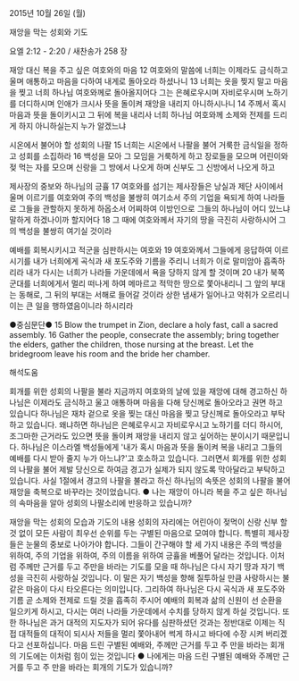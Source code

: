 2015년 10월 26일 (월)

재앙을 막는 성회와 기도 



요엘 2:12 - 2:20 / 새찬송가 258 장


재앙 대신 복을 주고 싶은 여호와의 마음
12 여호와의 말씀에 너희는 이제라도 금식하고 울며 애통하고 마음을 다하여 내게로 돌아오라 하셨나니 13 너희는 옷을 찢지 말고 마음을 찢고 너희 하나님 여호와께로 돌아올지어다 그는 은혜로우시며 자비로우시며 노하기를 더디하시며 인애가 크시사 뜻을 돌이켜 재앙을 내리지 아니하시나니 14 주께서 혹시 마음과 뜻을 돌이키시고 그 뒤에 복을 내리사 너희 하나님 여호와께 소제와 전제를 드리게 하지 아니하실는지 누가 알겠느냐 

시온에서 불어야 할 성회의 나팔 
15 너희는 시온에서 나팔을 불어 거룩한 금식일을 정하고 성회를 소집하라 16 백성을 모아 그 모임을 거룩하게 하고 장로들을 모으며 어린이와 젖 먹는 자를 모으며 신랑을 그 방에서 나오게 하며 신부도 그 신방에서 나오게 하고 

제사장의 중보와 하나님의 긍휼
17 여호와를 섬기는 제사장들은 낭실과 제단 사이에서 울며 이르기를 여호와여 주의 백성을 불쌍히 여기소서 주의 기업을 욕되게 하여 나라들로 그들을 관할하지 못하게 하옵소서 어찌하여 이방인으로 그들의 하나님이 어디 있느냐 말하게 하겠나이까 할지어다 18 그 때에 여호와께서 자기의 땅을 극진히 사랑하시어 그의 백성을 불쌍히 여기실 것이라 

예배를 회복시키시고 적군을 심판하시는 여호와 
19 여호와께서 그들에게 응답하여 이르시기를 내가 너희에게 곡식과 새 포도주와 기름을 주리니 너희가 이로 말미암아 흡족하리라 내가 다시는 너희가 나라들 가운데에서 욕을 당하지 않게 할 것이며 20 내가 북쪽 군대를 너희에게서 멀리 떠나게 하여 메마르고 적막한 땅으로 쫓아내리니 그 앞의 부대는 동해로, 그 뒤의 부대는 서해로 들어갈 것이라 상한 냄새가 일어나고 악취가 오르리니 이는 큰 일을 행하였음이니라 하시리라 

●중심문단● 15 Blow the trumpet in Zion, declare a holy fast, call a sacred assembly. 16 Gather the people, consecrate the assembly; bring together the elders, gather the children, those nursing at the breast. Let the bridegroom leave his room and the bride her chamber.

해석도움





회개를 위한 성회의 나팔을 불라 
지금까지 여호와의 날에 있을 재앙에 대해 경고하신 하나님은 이제라도 금식하고 울고 애통하며 마음을 다해 당신께로 돌아오라고 권면 하고 있습니다  하나님은 재차 겉으로 옷을 찢는 대신 마음을 찢고 당신께로 돌아오라고 부탁하고 있습니다. 왜냐하면 하나님은 은혜로우시고 자비로우시고 노하기를 더디 하시어, 조그마한 근거라도 있으면 뜻을 돌이켜 재앙을 내리지 않고 싶어하는 분이시기 때문입니다. 하나님은 이스라엘 백성들에게 '내가 혹시 마음과 뜻을 돌이켜 복을 내리고 그들의 예배를 다시 받아 줄지 누가 아느냐?'고 호소하고 있습니다. 그러면서 회개를 위한 성회의 나팔을 불어 제발 당신으로 하여금 경고가 실제가 되지 않도록 막아달라고 부탁하고 있습니다. 사실 1절에서 경고의 나팔을 불라고 하신 하나님의 속뜻은 성회의 나팔을 불어 재앙을 축복으로 바꾸라는 것이었습니다. 
● 나는 재앙이 아니라 복을 주고 싶은 하나님의 속마음을 알아 성회의 나팔소리에 반응하고 있습니까?  

재앙을 막는 성회의 모습과 기도의 내용 
성회의 자리에는 어린아이 젖먹이 신랑 신부 할 것 없이 모든 사람이 최우선 순위를 두는 구별된 마음으로 모여야 합니다. 특별히 제사장들은 눈물의 중보로 나아가야 합니다. 그들이 간구해야 할 세 가지 내용은 주의 백성을 위하여, 주의 기업을 위하여, 주의 이름을 위하여 긍휼을 베풀어 달라는 것입니다. 이처럼 주께만 근거를 두고 주만을 바라는 기도를 모을 때 하나님은 다시 자기 땅과 자기 백성을 극진히 사랑하실 것입니다. 이 말은 자기 백성을 향해 질투하실 만큼 사랑하시는 불 같은 마음이 다시 타오른다는 의미입니다. 그리하여 하나님은 다시 곡식과 새 포도주와 기름 곧 소제와 전제로 드릴 것을 흡족히 주시어 예배의 회복과 삶의 신원이 선 순환을 일으키게 하시고, 다시는 여러 나라들 가운데에서 수치를 당하지 않게 하실 것입니다. 또한 하나님은 과거 대적의 지도자가 되어 유다를 심판하셨던 것과는 정반대로 이제는 직접 대적들의 대적이 되시사 저들을 멀리 쫓아내어 썩게 하시고 바다에 수장 시켜 버리겠다고 선포하십니다.  마음 드린 구별된 예배와, 주께만 근거를 두고 주 만을 바라는 회개의 기도에는 이처럼 힘이 있는 것입니다
● 나에게는 마음 드린 구별된 예배와 주께만 근거를 두고 주 만을 바라는 회개의 기도가 있습니까?